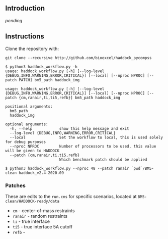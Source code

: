 ## Introduction

_pending_

## Instructions

Clone the repository with:

`git clone --recursive http://github.com/bioexcel/haddock_pycompss`

```
$ python3 haddock_workflow.py -h
usage: haddock_workflow.py [-h] [--log-level {DEBUG,INFO,WARNING,ERROR,CRITICAL}] [--local] [--nproc NPROC] [--patch PATCH] bm5_path haddock_img

usage: haddock_workflow.py [-h] [--log-level {DEBUG,INFO,WARNING,ERROR,CRITICAL}] [--local] [--nproc NPROC] [--patch {cm,ranair,ti,ti5,refb}] bm5_path haddock_img

positional arguments:
  bm5_path
  haddock_img

optional arguments:
  -h, --help            show this help message and exit
  --log-level {DEBUG,INFO,WARNING,ERROR,CRITICAL}
  --local               Set the workflow to local, this is used solely for debug purposes
  --nproc NPROC         Number of processors to be used, this value will be given to HADDOCK
  --patch {cm,ranair,ti,ti5,refb}
                        Which benchmark patch should be applied

$ python3 haddock_workflow.py --nproc 48 --patch ranair `pwd`/BM5-clean haddock_v2.4-2020.09
```

### Patches
These are edits to the `run.cns` for specific scenarios, located at `BM5-clean/HADDOCK-ready/data`
* `cm` - center-of-mass restraints 
* `ranair` - random restraints
* `ti` - true interface
* `ti5` - true interface 5A cutoff
* `refb` -